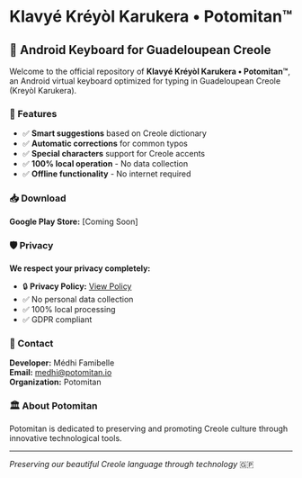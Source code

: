 # Klavyé Kréyòl Karukera • Potomitan™

## 📱 Android Keyboard for Guadeloupean Creole

Welcome to the official repository of **Klavyé Kréyòl Karukera • Potomitan™**, an Android virtual keyboard optimized for typing in Guadeloupean Creole (Kreyòl Karukera).

### 🌟 Features

- ✅ **Smart suggestions** based on Creole dictionary
- ✅ **Automatic corrections** for common typos
- ✅ **Special characters** support for Creole accents
- ✅ **100% local operation** - No data collection
- ✅ **Offline functionality** - No internet required

### 📥 Download

**Google Play Store:** [Coming Soon]

### 🛡️ Privacy

**We respect your privacy completely:**
- 🔒 **Privacy Policy:** [View Policy](./privacy/)
- ✅ No personal data collection
- ✅ 100% local processing
- ✅ GDPR compliant

### 📧 Contact

**Developer:** Médhi Famibelle  
**Email:** medhi@potomitan.io  
**Organization:** Potomitan

### 🏛️ About Potomitan

Potomitan is dedicated to preserving and promoting Creole culture through innovative technological tools.

---

*Preserving our beautiful Creole language through technology* 🇬🇵